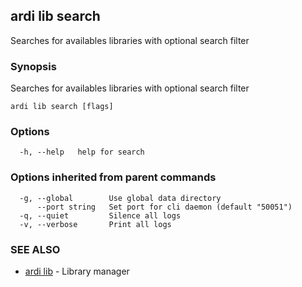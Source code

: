 ## ardi lib search

Searches for availables libraries with optional search filter

### Synopsis


Searches for availables libraries with optional search filter

```
ardi lib search [flags]
```

### Options

```
  -h, --help   help for search
```

### Options inherited from parent commands

```
  -g, --global        Use global data directory
      --port string   Set port for cli daemon (default "50051")
  -q, --quiet         Silence all logs
  -v, --verbose       Print all logs
```

### SEE ALSO

* [ardi lib](ardi_lib.md)	 - Library manager

